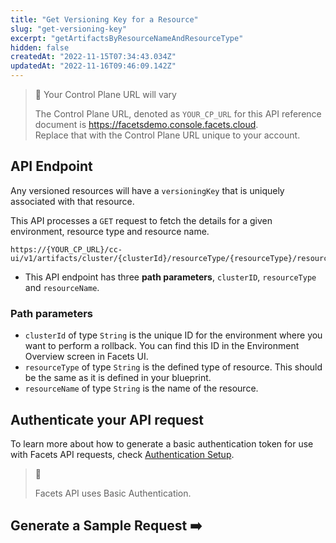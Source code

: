 ```yaml
---
title: "Get Versioning Key for a Resource"
slug: "get-versioning-key"
excerpt: "getArtifactsByResourceNameAndResourceType"
hidden: false
createdAt: "2022-11-15T07:34:43.034Z"
updatedAt: "2022-11-16T09:46:09.142Z"
---
```

> 🚧 Your Control Plane URL will vary
> 
> The Control Plane URL, denoted as <code>YOUR_CP_URL</code> for this API reference document is <https://facetsdemo.console.facets.cloud>.  
> Replace that with the Control Plane URL unique to your account.

## API Endpoint

Any versioned resources will have a  `versioningKey` that is uniquely associated with that resource.

This API processes a `GET` request to fetch the details for a given environment, resource type and resource name. 

```text Hover on the Text and Click the Notepad icon to Copy
https://{YOUR_CP_URL}/cc-ui/v1/artifacts/cluster/{clusterId}/resourceType/{resourceType}/resourceName/{resourceName}
```

- This API endpoint has three **path parameters**, `clusterID`, `resourceType` and `resourceName`.

### **Path parameters**

- `clusterId` of type `String` is the unique ID for the environment where you want to perform a rollback. You can find this ID in the Environment Overview screen in Facets UI.
- `resourceType` of type `String` is the defined type of resource. This should be the same as it is defined in your blueprint.
- `resourceName` of type `String` is the name of the resource. 

## **Authenticate your API request**

To learn more about how to generate a basic authentication token for use with Facets API requests, check [Authentication Setup](ref:authentication-setup).

> 📘 
> 
> Facets API uses Basic Authentication.

## Generate a Sample Request ➡️